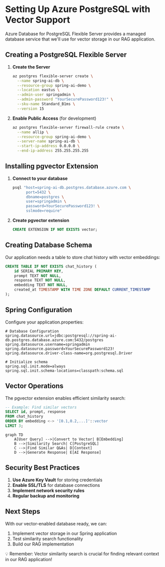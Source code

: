 # Setting Up Azure PostgreSQL with Vector Support

Azure Database for PostgreSQL Flexible Server provides a managed database service that we'll use for vector storage in our RAG application.

## Creating a PostgreSQL Flexible Server

1. **Create the Server**
   ```bash
   az postgres flexible-server create \
     --name spring-ai-db \
     --resource-group spring-ai-demo \
     --location eastus \
     --admin-user springadmin \
     --admin-password "YourSecurePassword123!" \
     --sku-name Standard_B1ms \
     --version 15
   ```

2. **Enable Public Access** (for development)
   ```bash
   az postgres flexible-server firewall-rule create \
     --name allip \
     --resource-group spring-ai-demo \
     --server-name spring-ai-db \
     --start-ip-address 0.0.0.0 \
     --end-ip-address 255.255.255.255
   ```

## Installing pgvector Extension

1. **Connect to your database**
   ```bash
   psql "host=spring-ai-db.postgres.database.azure.com \
         port=5432 \
         dbname=postgres \
         user=springadmin \
         password=YourSecurePassword123! \
         sslmode=require"
   ```

2. **Create pgvector extension**
   ```sql
   CREATE EXTENSION IF NOT EXISTS vector;
   ```

## Creating Database Schema

Our application needs a table to store chat history with vector embeddings:

```sql
CREATE TABLE IF NOT EXISTS chat_history (
    id SERIAL PRIMARY KEY,
    prompt TEXT NOT NULL,
    response TEXT NOT NULL,
    embedding TEXT NOT NULL,
    created_at TIMESTAMP WITH TIME ZONE DEFAULT CURRENT_TIMESTAMP
);
```

## Spring Configuration

Configure your application.properties:

```properties
# Database Configuration
spring.datasource.url=jdbc:postgresql://spring-ai-db.postgres.database.azure.com:5432/postgres
spring.datasource.username=springadmin
spring.datasource.password=YourSecurePassword123!
spring.datasource.driver-class-name=org.postgresql.Driver

# Initialize schema
spring.sql.init.mode=always
spring.sql.init.schema-locations=classpath:schema.sql
```

## Vector Operations

The pgvector extension enables efficient similarity search:

```sql
-- Example: Find similar vectors
SELECT id, prompt, response
FROM chat_history
ORDER BY embedding <-> '[0.1,0.2,...]'::vector
LIMIT 3;
```

```mermaid
graph TD
    A[User Query] -->|Convert to Vector| B[Embedding]
    B -->|Similarity Search| C[PostgreSQL]
    C -->|Find Similar Q&As| D[Context]
    D -->|Generate Response| E[AI Response]
```

## Security Best Practices

1. **Use Azure Key Vault** for storing credentials
2. **Enable SSL/TLS** for database connections
3. **Implement network security rules**
4. **Regular backup and monitoring**

## Next Steps

With our vector-enabled database ready, we can:
1. Implement vector storage in our Spring application
2. Test similarity search functionality
3. Build our RAG implementation

💡 Remember: Vector similarity search is crucial for finding relevant context in our RAG application!
